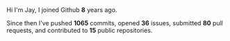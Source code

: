 Hi I'm Jay, I joined Github **8** years ago.

Since then I've pushed **1065** commits, opened **36** issues, submitted **80** pull requests, and contributed to **15** public repositories.
